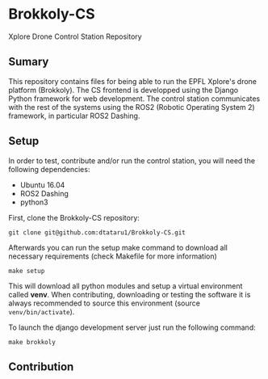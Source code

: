 # Brokkoly-CS

Xplore Drone Control Station Repository

## Sumary 
This repository contains files for being able to run the EPFL Xplore's drone platform (Brokkoly). The CS frontend is developped using the Django Python framework for web development. The control station communicates with the rest of the systems using the ROS2 (Robotic Operating System 2) framework, in particular ROS2 Dashing. 

## Setup

In order to test, contribute and/or run the control station, you will need the following dependencies:
- Ubuntu 16.04
- ROS2 Dashing
- python3

First, clone the Brokkoly-CS repository:
```
git clone git@github.com:dtataru1/Brokkoly-CS.git
```
Afterwards you can run the setup make command to download all necessary requirements (check Makefile for more information)
```
make setup
```
This will download all python modules and setup a virtual environment called **venv**. When contributing, downloading or testing the software it is always recommended to source this environment (source `venv/bin/activate`).

To launch the django development server just run the following command:
```
make brokkoly
```

## Contribution

